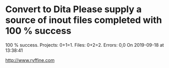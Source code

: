 # Convert to Dita Please supply a source of inout files  completed with 100 % success

100 % success. Projects: 0+1=1.  Files: 0+2=2. Errors: 0,0  On 2019-09-18 at 13:38:41





http://www.ryffine.com
